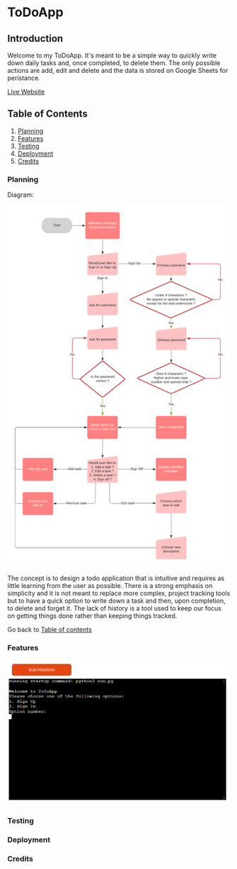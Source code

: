 # ToDoApp

## Introduction

Welcome to my ToDoApp. It's meant to be a simple way to quickly write down daily tasks and, once completed, to delete them. 
The only possible actions are add, edit and delete and the data is stored on Google Sheets for peristance.

[Live Website](https://todo-app-kaospctqc.herokuapp.com/)

## Table of Contents

1. [Planning](#planning)
2. [Features](#features)
3. [Testing](#testing)
4. [Deployment](#deployment)
5. [Credits](#credits)


### Planning
Diagram:

![website preview](assets/images/todo_diagram.png)

The concept is to design a todo application that is intuitive and requires as little learning from the user as possible. There is a strong emphasis on simplicity and it is not meant to replace more complex, project tracking tools but to have a quick option to write down a task and then, upon completion, to delete and forget it.
The lack of history is a tool used to keep our focus on getting things done rather than keeping things tracked.

Go back to [Table of contents](#table-of-contents)

### Features
![todo signin signup](assets/images/todo_signin_signup.png)


### Testing

### Deployment

### Credits

